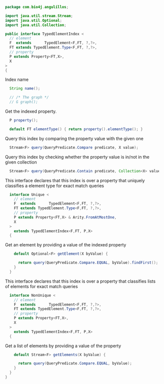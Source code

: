
```java
package com.bio4j.angulillos;

import java.util.stream.Stream;
import java.util.Optional;
import java.util.Collection;

public interface TypedElementIndex <
  // element
  F  extends      TypedElement<F,FT, ?,?>,
  FT extends TypedElement.Type<F,FT, ?,?>,
  // property
  P extends Property<FT,X>,
  X
>
{
```

Index name

```java
  String name();

  // /* The graph */
  // G graph();

```

Get the indexed property.

```java
  P property();

  default FT elementType() { return property().elementType(); }
```

Query this index by comparing the property value with the given one

```java
  Stream<F> query(QueryPredicate.Compare predicate, X value);
```

Query this index by checking whether the property value is in/not in the given collection

```java
  Stream<F> query(QueryPredicate.Contain predicate, Collection<X> values);
```

This interface declares that this index is over a property that uniquely classifies a element type for exact match queries

```java
  interface Unique <
    // element
    F  extends      TypedElement<F,FT, ?,?>,
    FT extends TypedElement.Type<F,FT, ?,?>,
    // property
    P extends Property<FT,X> & Arity.FromAtMostOne,
    X
  >
    extends TypedElementIndex<F,FT, P,X>
  {
```

Get an element by providing a value of the indexed property

```java
    default Optional<F> getElement(X byValue) {

      return query(QueryPredicate.Compare.EQUAL, byValue).findFirst();
    }
  }
```

This interface declares that this index is over a property that classifies lists of elements for exact match queries

```java
  interface NonUnique <
    // element
    F  extends      TypedElement<F,FT, ?,?>,
    FT extends TypedElement.Type<F,FT, ?,?>,
    // property
    P extends Property<FT,X>,
    X
  >
    extends TypedElementIndex<F,FT, P,X>
  {
```

Get a list of elements by providing a value of the property

```java
    default Stream<F> getElements(X byValue) {

      return query(QueryPredicate.Compare.EQUAL, byValue);
    }
  }
}

```




[test/java/com/bio4j/angulillos/Twitter.java]: ../../../../../test/java/com/bio4j/angulillos/Twitter.java.md
[test/java/com/bio4j/angulillos/TwitterGraphTestSuite.java]: ../../../../../test/java/com/bio4j/angulillos/TwitterGraphTestSuite.java.md
[main/java/com/bio4j/angulillos/TypedElement.java]: TypedElement.java.md
[main/java/com/bio4j/angulillos/Arity.java]: Arity.java.md
[main/java/com/bio4j/angulillos/UntypedGraphSchema.java]: UntypedGraphSchema.java.md
[main/java/com/bio4j/angulillos/AnyElementType.java]: AnyElementType.java.md
[main/java/com/bio4j/angulillos/UntypedGraph.java]: UntypedGraph.java.md
[main/java/com/bio4j/angulillos/TypedEdgeIndex.java]: TypedEdgeIndex.java.md
[main/java/com/bio4j/angulillos/Labeled.java]: Labeled.java.md
[main/java/com/bio4j/angulillos/TypedVertex.java]: TypedVertex.java.md
[main/java/com/bio4j/angulillos/TypedEdge.java]: TypedEdge.java.md
[main/java/com/bio4j/angulillos/TypedVertexIndex.java]: TypedVertexIndex.java.md
[main/java/com/bio4j/angulillos/conversions.java]: conversions.java.md
[main/java/com/bio4j/angulillos/TypedVertexQuery.java]: TypedVertexQuery.java.md
[main/java/com/bio4j/angulillos/QueryPredicate.java]: QueryPredicate.java.md
[main/java/com/bio4j/angulillos/AnyEdgeType.java]: AnyEdgeType.java.md
[main/java/com/bio4j/angulillos/TypedGraph.java]: TypedGraph.java.md
[main/java/com/bio4j/angulillos/AnyProperty.java]: AnyProperty.java.md
[main/java/com/bio4j/angulillos/AnyVertexType.java]: AnyVertexType.java.md
[main/java/com/bio4j/angulillos/TypedElementIndex.java]: TypedElementIndex.java.md
[main/java/com/bio4j/angulillos/Property.java]: Property.java.md